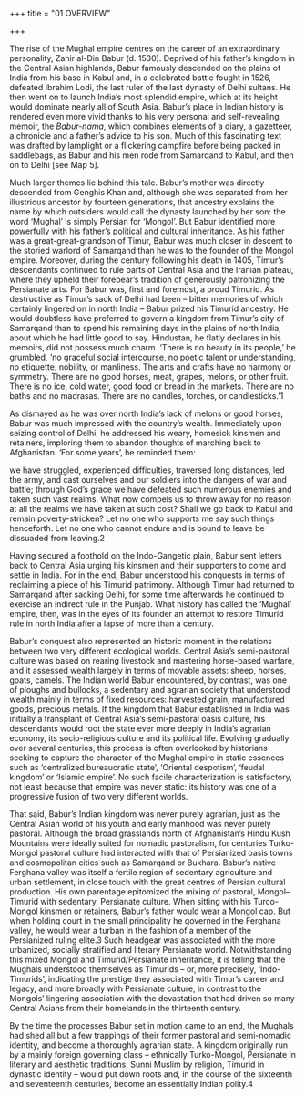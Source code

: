 +++
title = "01 OVERVIEW"

+++

The rise of the Mughal empire centres on the career of an extraordinary personality, Zahir al-Din Babur \(d. 1530\). Deprived of his father’s kingdom in the Central Asian highlands, Babur famously descended on the plains of India from his base in Kabul and, in a celebrated battle fought in 1526, defeated Ibrahim Lodi, the last ruler of the last dynasty of Delhi sultans. He then went on to launch India’s most splendid empire, which at its height would dominate nearly all of South Asia. Babur’s place in Indian history is rendered even more vivid thanks to his very personal and self-revealing memoir, the *Babur-nama*, which combines elements of a diary, a gazetteer, a chronicle and a father’s advice to his son. Much of this fascinating text was drafted by lamplight or a flickering campfire before being packed in saddlebags, as Babur and his men rode from Samarqand to Kabul, and then on to Delhi \[see Map 5\].

Much larger themes lie behind this tale. Babur’s mother was directly descended from Genghis Khan and, although she was separated from her illustrious ancestor by fourteen generations, that ancestry explains the name by which outsiders would call the dynasty launched by her son: the word ‘Mughal’ is simply Persian for ‘Mongol’. But Babur identified more powerfully with his father’s political and cultural inheritance. As his father was a great-great-grandson of Timur, Babur was much closer in descent to the storied warlord of Samarqand than he was to the founder of the Mongol empire. Moreover, during the century following his death in 1405, Timur’s descendants continued to rule parts of Central Asia and the Iranian plateau, where they upheld their forebear’s tradition of generously patronizing the Persianate arts. For Babur was, first and foremost, a proud Timurid. As destructive as Timur’s sack of Delhi had been – bitter memories of which certainly lingered on in north India – Babur prized his Timurid ancestry. He would doubtless have preferred to govern a kingdom from Timur’s city of Samarqand than to spend his remaining days in the plains of north India, about which he had little good to say. Hindustan, he flatly declares in his memoirs, did not possess much charm. ‘There is no beauty in its people,’ he grumbled, ‘no graceful social intercourse, no poetic talent or understanding, no etiquette, nobility, or manliness. The arts and crafts have no harmony or symmetry. There are no good horses, meat, grapes, melons, or other fruit. There is no ice, cold water, good food or bread in the markets. There are no baths and no madrasas. There are no candles, torches, or candlesticks.’1

As dismayed as he was over north India’s lack of melons or good horses, Babur was much impressed with the country’s wealth. Immediately upon seizing control of Delhi, he addressed his weary, homesick kinsmen and retainers, imploring them to abandon thoughts of marching back to Afghanistan. ‘For some years’, he reminded them:

we have struggled, experienced difficulties, traversed long distances, led the army, and cast ourselves and our soldiers into the dangers of war and battle; through God’s grace we have defeated such numerous enemies and taken such vast realms. What now compels us to throw away for no reason at all the realms we have taken at such cost? Shall we go back to Kabul and remain poverty-stricken? Let no one who supports me say such things henceforth. Let no one who cannot endure and is bound to leave be dissuaded from leaving.2

Having secured a foothold on the Indo-Gangetic plain, Babur sent letters back to Central Asia urging his kinsmen and their supporters to come and settle in India. For in the end, Babur understood his conquests in terms of reclaiming a piece of his Timurid patrimony. Although Timur had returned to Samarqand after sacking Delhi, for some time afterwards he continued to exercise an indirect rule in the Punjab. What history has called the ‘Mughal’ empire, then, was in the eyes of its founder an attempt to restore Timurid rule in north India after a lapse of more than a century.

Babur’s conquest also represented an historic moment in the relations between two very different ecological worlds. Central Asia’s semi-pastoral culture was based on rearing livestock and mastering horse-based warfare, and it assessed wealth largely in terms of movable assets: sheep, horses, goats, camels. The Indian world Babur encountered, by contrast, was one of ploughs and bullocks, a sedentary and agrarian society that understood wealth mainly in terms of fixed resources: harvested grain, manufactured goods, precious metals. If the kingdom that Babur established in India was initially a transplant of Central Asia’s semi-pastoral oasis culture, his descendants would root the state ever more deeply in India’s agrarian economy, its socio-religious culture and its political life. Evolving gradually over several centuries, this process is often overlooked by historians seeking to capture the character of the Mughal empire in static essences such as ‘centralized bureaucratic state’, ‘Oriental despotism’, ‘feudal kingdom’ or ‘Islamic empire’. No such facile characterization is satisfactory, not least because that empire was never static: its history was one of a progressive fusion of two very different worlds.

That said, Babur’s Indian kingdom was never purely agrarian, just as the Central Asian world of his youth and early manhood was never purely pastoral. Although the broad grasslands north of Afghanistan’s Hindu Kush Mountains were ideally suited for nomadic pastoralism, for centuries Turko-Mongol pastoral culture had interacted with that of Persianized oasis towns and cosmopolitan cities such as Samarqand or Bukhara. Babur’s native Ferghana valley was itself a fertile region of sedentary agriculture and urban settlement, in close touch with the great centres of Persian cultural production. His own parentage epitomized the mixing of pastoral, Mongol–Timurid with sedentary, Persianate culture. When sitting with his Turco-Mongol kinsmen or retainers, Babur’s father would wear a Mongol cap. But when holding court in the small principality he governed in the Ferghana valley, he would wear a turban in the fashion of a member of the Persianized ruling elite.3 Such headgear was associated with the more urbanized, socially stratified and literary Persianate world. Notwithstanding this mixed Mongol and Timurid/Persianate inheritance, it is telling that the Mughals understood themselves as Timurids – or, more precisely, ‘Indo-Timurids’, indicating the prestige they associated with Timur’s career and legacy, and more broadly with Persianate culture, in contrast to the Mongols’ lingering association with the devastation that had driven so many Central Asians from their homelands in the thirteenth century.

By the time the processes Babur set in motion came to an end, the Mughals had shed all but a few trappings of their former pastoral and semi-nomadic identity, and become a thoroughly agrarian state. A kingdom originally run by a mainly foreign governing class – ethnically Turko-Mongol, Persianate in literary and aesthetic traditions, Sunni Muslim by religion, Timurid in dynastic identity – would put down roots and, in the course of the sixteenth and seventeenth centuries, become an essentially Indian polity.4


